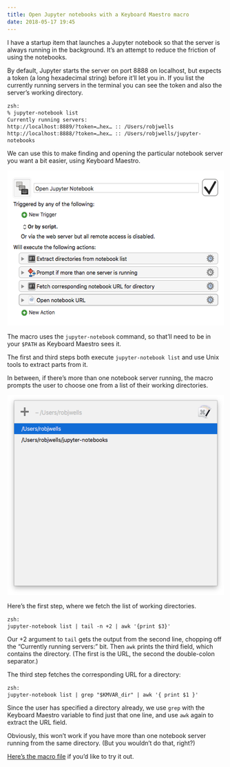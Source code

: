 ```yaml
---
title: Open Jupyter notebooks with a Keyboard Maestro macro
date: 2018-05-17 19:45
---
```


I have a startup item that launches a Jupyter notebook so that the server is always running in the background. It’s an attempt to reduce the friction of using the notebooks.

By default, Jupyter starts the server on port 8888 on localhost, but expects a token (a long hexadecimal string) before it’ll let you in. If you list the currently running servers in the terminal you can see the token and also the server’s working directory.
    
    zsh:
    % jupyter-notebook list
    Currently running servers:
    http://localhost:8889/?token=…hex… :: /Users/robjwells
    http://localhost:8888/?token=…hex… :: /Users/robjwells/jupyter-notebooks

We can use this to make finding and opening the particular notebook server you want a bit easier, using Keyboard Maestro.

<p>
    <img
        src="/images/2018-05-17-macro-overview.png"
        alt="A screenshot showing the (minimised) Keyboard Maestro steps"
        width=540
        height=360
        />
</p>

The macro uses the `jupyter-notebook` command, so that’ll need to be in your `$PATH` as Keyboard Maestro sees it.

The first and third steps both execute `jupyter-notebook list` and use Unix tools to extract parts from it.

In between, if there’s more than one notebook server running, the macro prompts the user to choose one from a list of their working directories.

<p>
    <img
        src="/images/2018-05-17-notebook-list.png"
        alt="A Keyboard Maestro list selection dialogue"
        class="no-border"
        width=534
        height=464
        />
</p>


Here’s the first step, where we fetch the list of working directories.

    zsh:
    jupyter-notebook list | tail -n +2 | awk '{print $3}'

Our +2 argument to `tail` gets the output from the second line, chopping off the “Currently running servers:” bit. Then `awk` prints the third field, which contains the directory. (The first is the URL, the second the double-colon separator.)

The third step fetches the corresponding URL for a directory:

    zsh:
    jupyter-notebook list | grep "$KMVAR_dir" | awk '{ print $1 }'

Since the user has specified a directory already, we use `grep` with the Keyboard Maestro variable to find just that one line, and use `awk` again to extract the URL field.

Obviously, this won’t work if you have more than one notebook server running from the same directory. (But you wouldn’t do that, right?)

[Here’s the macro file][macro] if you’d like to try it out.

[macro]: /files/OpenJupyterNotebook.kmmacros
